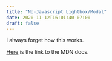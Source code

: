 ```yaml
---
title: "No-Javascript Lightbox/Modal"
date: 2020-11-12T16:01:40-07:00
draft: false
---
```


I always forget how this works.

[Here](https://developer.mozilla.org/en-US/docs/Web/CSS/:target) is the link to the MDN docs.